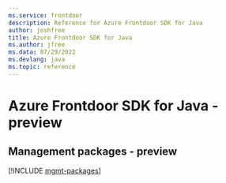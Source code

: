 ```yaml
---
ms.service: frontdoor
description: Reference for Azure Frontdoor SDK for Java
author: joshfree
title: Azure Frontdoor SDK for Java
ms.author: jfree
ms.data: 07/29/2022
ms.devlang: java
ms.topic: reference
---
```

# Azure Frontdoor SDK for Java - preview

## Management packages - preview
[!INCLUDE [mgmt-packages](frontdoor-mgmt-index.md)]